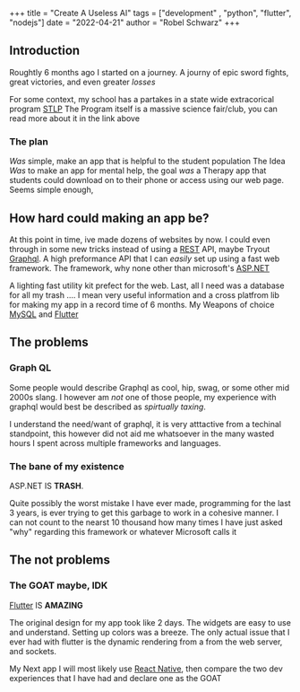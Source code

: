 +++
title = "Create A Useless AI"
tags = ["development" , "python", "flutter", "nodejs"]
date = "2022-04-21"
author = "Robel Schwarz"
+++
## Introduction

Roughtly 6 months ago I started on a journey. A journy of epic sword fights, great victories, and even greater _losses_

For some context, my school has a partakes in a state wide extracorical program [STLP]("https://stlp.education.ky.gov/")
The Program itself is a massive science fair/club, you can read more about it in the link above


### The plan
_Was_ simple, make an app that is helpful to the student population
The Idea _Was_ to make an app for mental help, the goal _was_ a Therapy app that students could download on to their phone or access using our web page.
Seems simple enough, 

## How hard could making an app be?
At this point in time, ive made dozens of websites by now. I could even through in some new tricks instead of using a [REST]("https://restfulapi.net/") API, maybe Tryout [Graphql]("https://graphql.org/"). A high preformance API that I can _easily_ set up using a fast web framework.  The framework, why none other than microsoft's [ASP.NET]("https://dotnet.microsoft.com/en-us/learn/aspnet/what-is-aspnet-core") 

A lighting fast utility kit prefect for the web. Last, all I need was a database for all my trash .... I mean very useful information and a cross platfrom lib for making my app in a record time of 6 months. My Weapons of choice [MySQL]("https://www.mysql.com/") and [Flutter]("https://flutter.dev/")

## The problems

### Graph QL
Some people would describe Graphql as cool, hip, swag, or some other mid 2000s slang. I however am _not_ one of those people, my experience with graphql would best be described as _spirtually taxing_. 

I understand the need/want of graphql, it is very atttactive from a techinal standpoint, this however did not aid me whatsoever in the many wasted hours I spent across multiple frameworks and languages.

### The bane of my existence
ASP.NET IS __TRASH__.

Quite possibly the worst mistake I have ever made, programming for the last 3 years, is ever trying to get this garbage to work in a cohesive manner. I can not count to the nearst 10 thousand how many times I have just asked "why" regarding this framework or whatever Microsoft calls it

## The not problems

### The GOAT maybe, IDK
[Flutter]("https://flutter.dev/") IS __AMAZING__

The original design for my app took like 2 days. The widgets are easy to use and understand. Setting up colors was a breeze. The only actual issue that I ever had with flutter is the dynamic rendering from a from the web server, and sockets.

My Next app I will most likely use [React Native]("https://reactnative.dev/"), then compare the two dev experiences that I have had and declare one as the GOAT











